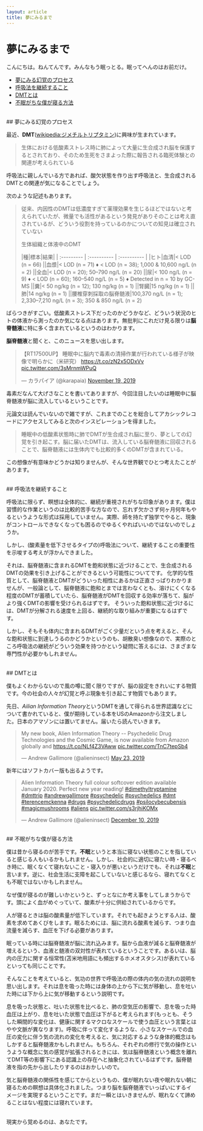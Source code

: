 ```yaml
---
layout: article
title: 夢にみるまで
---
```


# 夢にみるまで


こんにちは。ねんてんです。みんなもう眠っとる。眠ってへんのはお前だけ。

<!-- TOC -->

- [夢にみる幻覚のプロセス](#夢にみる幻覚のプロセス)
- [呼吸法を継続すること](#呼吸法を継続すること)
- [DMTとは](#dmtとは)
- [不眠がちな僕が寝る方法](#不眠がちな僕が寝る方法)

<!-- /TOC -->

<br/>
## 夢にみる幻覚のプロセス

最近、**DMT**([wikipedia:ジメチルトリプタミン](https://ja.wikipedia.org/wiki/%E3%82%B8%E3%83%A1%E3%83%81%E3%83%AB%E3%83%88%E3%83%AA%E3%83%97%E3%82%BF%E3%83%9F%E3%83%B3))に興味が生まれています。

>生体における低酸素ストレス時に肺によって大量に生合成され脳を保護するとされており、そのため生死をさまよった際に報告される臨死体験との関連が考えられている

呼吸法に親しんでいる方であれば、酸欠状態を作り出す呼吸法と、生合成されるDMTとの関連が気になることでしょう。

次のような記述もあります。

>従来、内因性のDMTは低濃度すぎて薬理効果を生じるほどではないと考えられていたが、微量でも活性があるという発見がありそのことは考え直されているが、どういう役割を持っているのかについての知見は確立されていない
>
>生体組織と体液中のDMT
>
>|種|標本|結果|
| :--------- | :---------- | :---------- |
|ヒト|血清|< LOD (n = 66)
||血漿|< LOD (n = 71)  ♦  < LOD (n = 38); 1,000 & 10,600 ng/L (n = 2)
||全血|< LOD (n = 20); 50–790 ng/L (n = 20)
||尿|< 100 ng/L (n = 9)  ♦  < LOD (n = 60); 160–540 ng/L (n = 5)  ♦  Detected in n = 10 by GC-MS
||糞|< 50 ng/kg (n = 12); 130 ng/kg (n = 1)
||腎臓|15 ng/kg (n = 1)
||肺|14 ng/kg (n = 1)
||腰椎穿刺採取の脳脊髄液|100,370 ng/L (n = 1); 2,330–7,210 ng/L (n = 3); 350 & 850 ng/L (n = 2)

ばらつきがすごい。低酸素ストレス下だったのかどうかなど、どういう状況のヒトの体液から測ったのか気になる点はあります。無批判にこれだけ見る限りは**脳脊髄液**に特に多く含まれているというのはわかります。

**脳脊髄液**と聞くと、このニュースを思い出します。

<blockquote class="twitter-tweet"><p lang="ja" dir="ltr">【RT17500UP】 睡眠中に脳内で毒素の清掃作業が行われている様子が映像で明らかに（米研究） <a href="https://t.co/zN2x5ODxVv">https://t.co/zN2x5ODxVv</a> <a href="https://t.co/3sMrnmWPuQ">pic.twitter.com/3sMrnmWPuQ</a></p>&mdash; カラパイア (@karapaia) <a href="https://twitter.com/karapaia/status/1196669473211568128?ref_src=twsrc%5Etfw">November 19, 2019</a></blockquote> <script async src="https://platform.twitter.com/widgets.js" charset="utf-8"></script>

毒素だなんて大げさなことを書いてありますが、今回注目したいのは睡眠中に脳脊髄液が脳に流入しているということです。

元論文は読んでいないので雑ですが、これまでのことを総合してアカシックレコードにアクセスしてみると次のインスピレーションを得ました。

>睡眠中の低酸素状態時に肺でDMTが生合成され脳に至り、夢としての幻覚を引き起こす。脳に届いたDMTは、流入している脳脊髄液に回収されることで、脳脊髄液には生体内でも比較的多くのDMTが含まれている。

この想像が有意味かどうかは知りませんが、そんな世界観でひとつ考えたことがあります。

<br/>
## 呼吸法を継続すること
 
呼吸法に限らず、瞑想は全体的に、継続が重視されがちな印象があります。僕は習慣的な作業というのは比較的苦手な方なので、忘れず欠かさず何ヶ月何年もやるというような形式は採用していません。実際、師を持たず独学でやると、現象がコントロールできなくなっても困るのでゆるくやればいいのではないのでしょうか。

しかし、(酸素量を低下させるタイプの)呼吸法について、継続することの重要性を示唆する考えが浮かんできました。

それは、脳脊髄液に含まれるDMTを飽和状態に近づけることで、生合成されるDMTの効果を引き上げることができるという可能性についてです。
化学的な性質として、脳脊髄液とDMTがどういった相性にあるかは正直さっぱりわかりませんが、一般論として、脳脊髄液に飽和とまでは言わなくとも、溶けにくくなる程度のDMTが蓄積していたら、脳脊髄液がDMTを回収する効率が落ちて、脳がより強くDMTの影響を受けられるはずです。
そういった飽和状態に近づけるには、DMTが分解される速度を上回る、継続的な取り組みが重要になるはずです。

しかし、そもそも体内に含まれるDMTがごく少量だという点を考えると、そんな飽和状態に到達しうるのかどうかというのも、胡散臭い想像なので、実際のところ呼吸法の継続がどういう効果を持つかという疑問に答えるには、さまざまな専門性が必要かもしれません。

<br/>
## DMTとは

僕もよくわからないので風の噂に聞く限りですが、脳の設定をきれいにする物質です。今の社会の人々が幻覚と呼ぶ現象を引き起こす物質でもあります。

先日、*Ailian Information Theory*というDMTを通して得られる世界認識などについて書かれていると、僕が期待している本をUSのAmazonから注文しました。日本のアマゾンには置いてません。届いたら読んでいきます。

<blockquote class="twitter-tweet"><p lang="en" dir="ltr">My new book, Alien Information Theory -- Psychedelic Drug Technologies and the Cosmic Game, is now available from Amazon globally and <a href="https://t.co/NLf4Z3VAww">https://t.co/NLf4Z3VAww</a> <a href="https://t.co/TnC7tepSb4">pic.twitter.com/TnC7tepSb4</a></p>&mdash; Andrew Gallimore (@alieninsect) <a href="https://twitter.com/alieninsect/status/1131380950196080641?ref_src=twsrc%5Etfw">May 23, 2019</a></blockquote> <script async src="https://platform.twitter.com/widgets.js" charset="utf-8"></script>

新年にはソフトカバー版も出るようです。

<blockquote class="twitter-tweet"><p lang="en" dir="ltr">Alien Information Theory full colour softcover edition available January 2020. Perfect new year reading! <a href="https://twitter.com/hashtag/dimethyltryptamine?src=hash&amp;ref_src=twsrc%5Etfw">#dimethyltryptamine</a> <a href="https://twitter.com/hashtag/dmttrip?src=hash&amp;ref_src=twsrc%5Etfw">#dmttrip</a> <a href="https://twitter.com/hashtag/andrewgallimore?src=hash&amp;ref_src=twsrc%5Etfw">#andrewgallimore</a> <a href="https://twitter.com/hashtag/psychedelic?src=hash&amp;ref_src=twsrc%5Etfw">#psychedelic</a> <a href="https://twitter.com/hashtag/psychedelics?src=hash&amp;ref_src=twsrc%5Etfw">#psychedelics</a> <a href="https://twitter.com/hashtag/dmt?src=hash&amp;ref_src=twsrc%5Etfw">#dmt</a> <a href="https://twitter.com/hashtag/terencemckenna?src=hash&amp;ref_src=twsrc%5Etfw">#terencemckenna</a> <a href="https://twitter.com/hashtag/drugs?src=hash&amp;ref_src=twsrc%5Etfw">#drugs</a> <a href="https://twitter.com/hashtag/psychedelicdrugs?src=hash&amp;ref_src=twsrc%5Etfw">#psychedelicdrugs</a> <a href="https://twitter.com/hashtag/psilocybecubensis?src=hash&amp;ref_src=twsrc%5Etfw">#psilocybecubensis</a> <a href="https://twitter.com/hashtag/magicmushrooms?src=hash&amp;ref_src=twsrc%5Etfw">#magicmushrooms</a> <a href="https://twitter.com/hashtag/aliens?src=hash&amp;ref_src=twsrc%5Etfw">#aliens</a> <a href="https://t.co/s3rjhiKOMx">pic.twitter.com/s3rjhiKOMx</a></p>&mdash; Andrew Gallimore (@alieninsect) <a href="https://twitter.com/alieninsect/status/1204392267294724096?ref_src=twsrc%5Etfw">December 10, 2019</a></blockquote> <script async src="https://platform.twitter.com/widgets.js" charset="utf-8"></script>

<br/>
## 不眠がちな僕が寝る方法

僕は昔から寝るのが苦手です。**不眠**というと本当に寝ない状態のことを指していると感じる人もいるかもしれません。しかし、社会的に適切に寝たい時・寝るべき時に、眠くなくて寝れないこと・寝入りが悪いというだけでも、それは**不眠**と言います。逆に、社会生活に支障を起こしていないと感じるなら、寝れてなくとも不眠ではないかもしれません。

なぜ僕が寝るのが難しいかというと、ずっとなにか考え事をしてしまうからです。頭によく血がめぐっていて、酸素が十分に供給されているからです。

人が寝るときは脳の酸素量が低下しています。それでも起きようとする人は、酸素を求めてあくびをします。眠るためには、脳に流れる酸素を減らす、つまり血流量を減らす、血圧を下げる必要があります。

眠っている時には脳脊髄液が脳に流れ込みます。脳から血液が減ると脳脊髄液が増えるという、血液と髄液の双対性が表れているということです。あるいは、脳内の圧力に関する恒常性(苫米地用語にも頻出するホメオスタシス)が表れているといっても同じことです。

そんなことを考えていると、気功の世界で呼吸法の際の体内の気の流れの説明を思い出します。それは息を吸った時には身体の上から下に気が移動し、息を吐いた時には下から上に気が移動するという説明です。

息を吸った状態と、吐いた状態を比べると、肺の空気圧の影響で、息を吸った時血圧は上がり、息を吐いた状態で血圧は下がると考えられます(もっとも、そうした瞬間的な変化は、健康に関するマクロなスケールで使う血圧という言葉とはやや文脈が異なります)。呼吸に伴って変化するような、小さなスケールでの血圧の変化に伴う気の流れの変化を考えると、気に対応するような身体的概念はもしかすると脳脊髄液かもしれません。もちろん、それぞれの修行で気の操作というような概念に気の感覚が拡張されるときには、気は脳脊髄液という概念を離れてDMT等の影響下にある認識上の存在へと抽象化されているはずです。脳脊髄液を指の先から出したりするのはおかしいので。

気と脳脊髄液の関係性を感じてからというもの、僕が眠れない夜や眠れない朝に寝るための瞑想は具体化されました。つまり脳を脳脊髄液でいっぱいにするイメージを実現するということです。まだ一瞬とはいきませんが、眠れなくて諦めることはない程度には寝れています。

<br/>現実から覚めるのは、あなたです。
